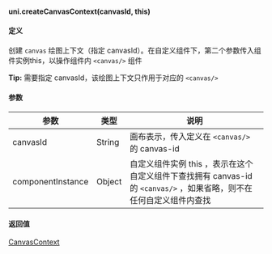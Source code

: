 #### uni.createCanvasContext(canvasId, this)

#### 定义

创建 ```canvas``` 绘图上下文（指定 canvasId）。在自定义组件下，第二个参数传入组件实例this，以操作组件内 ```<canvas/>``` 组件

**Tip:** 需要指定 canvasId，该绘图上下文只作用于对应的 ```<canvas/>```

#### 参数

|参数|类型|说明|
|----|----|-----|
|canvasId|String	|画布表示，传入定义在 ```<canvas/>``` 的 canvas-id	|
|componentInstance|Object	|自定义组件实例 this ，表示在这个自定义组件下查找拥有 canvas-id 的 ```<canvas/>``` ，如果省略，则不在任何自定义组件内查找	|

#### 返回值

[CanvasContext](/api/canvas/CanvasContext.md)